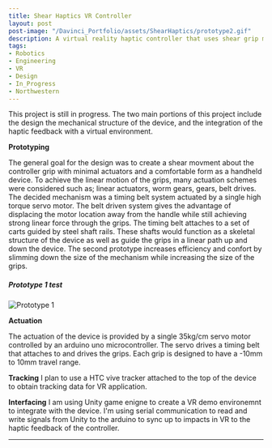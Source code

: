 ```yaml
---
title: Shear Haptics VR Controller
layout: post
post-image: "/Davinci_Portfolio/assets/ShearHaptics/prototype2.gif"
description: A virtual reality haptic controller that uses shear grip movement to simulate torque and moments when interacting with large objects in VR.
tags:
- Robotics
- Engineering
- VR
- Design
- In_Progress
- Northwestern
---
```


This project is still in progress.
The two main portions of this project include the design the mechanical structure of the device, and the integration of the haptic feedback with a virtual environment. 

**Prototyping**

The general goal for the design was to create a shear movment about the controller grip with minimal actuators and a comfortable form as a handheld device. To achieve the linear motion of the grips, many actuation schemes were considered such as; linear actuators, worm gears, gears, belt drives. The decided mechanism was a timing belt system actuated by a single high torque servo motor. The belt driven system gives the advantage of displacing the motor location away from the handle while still achieving strong linear force through the grips. The timing belt attaches to a set of carts guided by steel shaft rails. These shafts would function as a skeletal structure of the device as well as guide the grips in a linear path up and down the device. The second prototype increases efficiency and confort by slimming down the size of the mechanism while increasing the size of the grips.

##### Prototype 1 test
![Prototype 1](/Davinci_Portfolio/assets/ShearHaptics/prototype1.gif)


**Actuation**

The actuation of the device is provided by a single 35kg/cm servo motor controlled by an arduino uno microcontroller. The servo drives a timing belt that attaches to and drives the grips. 
Each grip is designed to have a -10mm to 10mm travel range.

**Tracking**
I plan to use a HTC vive tracker attached to the top of the device to obtain tracking data for VR application.

**Interfacing**
I am using Unity game enigne to create a VR demo environemnt to integrate with the device. I'm using serial communication to read and write signals from Unity to the arduino to sync up to impacts in VR to the haptic feedback of the controller.



<!-- * [Mastering Markdown](https://guides.github.com/features/mastering-markdown/)
* [Markdown Guide](https://www.markdownguide.org/cheat-sheet/)
* [GitHub Flavored Markdown Spec](https://github.github.com/gfm/) -->

---
<!-- 
# This is the h1 text
## This is the h2 text
### This is the h3 text
#### This is the h4 text
##### This is the h5 text
###### This is the h6 text

**Bold Text in the post will look like:**<br>
**This text is Bold**

**Italic Text in the post will look like:**<br>
*This text is Italic*

> Quotes on your post will look like this

`Codes on your post will look like this`

**Link in the post will look like:**<br>
[This is a link](#) -->



<!-- ![Team image](/Davinci_Portfolio/assets/images/Vestibular_team.jpg) -->

<!-- **Generally, there are two types of tasks that our controlling of ping-pong ball can be achieved:**

1. Follow a line trajectory drawn on a white board.
2. Follow the path solved by our maze solver algorithm, with a maze drawn on a white board. -->

<!-- ### ROS Architecture
![arch image](/Davinci_Portfolio/assets/images/bal_arch.png)

### Controls diagram
![control image](/Davinci_Portfolio/assets/images/control_diagram.png) -->


<!-- ### Position Control
<iframe src="/Davinci_Portfolio/assets/videos/pushball.gif" width="600" height="360" frameBorder="0" class="giphy-embed" allowFullScreen></iframe> -->

<!-- 
**Computer Vision:**<br>
An intel Realsense D435i camera is used detect the realtime location of the ball and the marks on the board. It does this by color thresholding the colors orange, blue, pink, and purple for the ball, waypoint 1, waypoint 2, and the maze respectivly. The vision pipeline processes and extracts the data by creating a pixel mask, calculating the contrours, and extracting the centroids of those contours. The ball coordinates are published as a Ball_Pose() msg to the ball_pose topic. The maze mask data is passed to the service callbacks relating to the maze_follow and line_follow services. It then draws all contours over image feed and displays the resulting images in realtime.

**Maze Solver Algorithm:**<br>
The Breadth First search method is used to solve the maze and generate a trajectory for the ball to follow. To do so, the algorithm computes two cost maps, one where the points farthest away from the walls of the maze are assigned the lowest value, and another cost map that assigns higher value to the points furthest away from the starting point. The algorithm adds these two maps and does gradient descent from the start point to the goal, interating through the neighboring cells and finding a path.

**Future Improvements:**<br>
When we set our start position on the corners of board, sometimes the ball is hard to be balanced initially and could cause drastic motion of robot arm. One way to solve this issue might be adding more dimensions in our control by using more joints to achieve more dynamical balance when putting the ball in any position. -->

<!-- ## Line Following
<iframe width="560" height="315" src="/Davinci_Portfolio/assets/videos/line_follow.mp4" frameborder="0" allow="accelerometer; autoplay; encrypted-media; gyroscope; picture-in-picture" allowfullscreen></iframe>

## NU Path Follow
<iframe width="560" height="315" src="/Davinci_Portfolio/assets/videos/NU_Follow.mp4" frameborder="0" allow="accelerometer; autoplay; encrypted-media; gyroscope; picture-in-picture" allowfullscreen></iframe>

## Maze Solving
<iframe width="560" height="315" src="/Davinci_Portfolio/assets/videos/Maze_follow.mp4" frameborder="0" allow="accelerometer; autoplay; encrypted-media; gyroscope; picture-in-picture" allowfullscreen></iframe> -->

<!-- **YouTUbe Videos will look like:**<br>
<iframe width="560" height="315" src="https://www.youtube.com/embed/jTPXwbDtIpA" frameborder="0" allow="accelerometer; autoplay; encrypted-media; gyroscope; picture-in-picture" allowfullscreen></iframe> -->